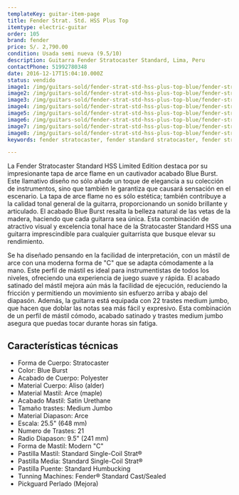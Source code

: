 ```yaml
---
templateKey: guitar-item-page
title: Fender Strat. Std. HSS Plus Top
itemtype: electric-guitar
order: 105
brand: fender
price: S/. 2,790.00
condition: Usada semi nueva (9.5/10)
description: Guitarra Fender Stratocaster Standard, Lima, Peru
contactPhone: 51992780348
date: 2016-12-17T15:04:10.000Z
status: vendido
image1: /img/guitars-sold/fender-strat-std-hss-plus-top-blue/fender-strat-std-hss-plus-top-blue-01-sold.jpg
image2: /img/guitars-sold/fender-strat-std-hss-plus-top-blue/fender-strat-std-hss-plus-top-blue-02-sold.jpg
image3: /img/guitars-sold/fender-strat-std-hss-plus-top-blue/fender-strat-std-hss-plus-top-blue-03-sold.jpg
image4: /img/guitars-sold/fender-strat-std-hss-plus-top-blue/fender-strat-std-hss-plus-top-blue-04-sold.jpg
image5: /img/guitars-sold/fender-strat-std-hss-plus-top-blue/fender-strat-std-hss-plus-top-blue-05-sold.jpg
image6: /img/guitars-sold/fender-strat-std-hss-plus-top-blue/fender-strat-std-hss-plus-top-blue-06-sold.jpg
image7: /img/guitars-sold/fender-strat-std-hss-plus-top-blue/fender-strat-std-hss-plus-top-blue-07-sold.jpg
image8: /img/guitars-sold/fender-strat-std-hss-plus-top-blue/fender-strat-std-hss-plus-top-blue-08-sold.jpg
keywords: fender stratocaster, fender standard stratocaster, fender stratocaster

---
```

La Fender Stratocaster Standard HSS Limited Edition destaca por su impresionante tapa de arce flame en un cautivador acabado Blue Burst. Este llamativo diseño no sólo añade un toque de elegancia a su colección de instrumentos, sino que también le garantiza que causará sensación en el escenario. La tapa de arce flame no es sólo estética; también contribuye a la calidad tonal general de la guitarra, proporcionando un sonido brillante y articulado. El acabado Blue Burst resalta la belleza natural de las vetas de la madera, haciendo que cada guitarra sea única. Esta combinación de atractivo visual y excelencia tonal hace de la Stratocaster Standard HSS una guitarra imprescindible para cualquier guitarrista que busque elevar su rendimiento.

Se ha diseñado pensando en la facilidad de interpretación, con un mástil de arce con una moderna forma de "C" que se adapta cómodamente a la mano. Este perfil de mástil es ideal para instrumentistas de todos los niveles, ofreciendo una experiencia de juego suave y rápida. El acabado satinado del mástil mejora aún más la facilidad de ejecución, reduciendo la fricción y permitiendo un movimiento sin esfuerzo arriba y abajo del diapasón. Además, la guitarra está equipada con 22 trastes medium jumbo, que hacen que doblar las notas sea más fácil y expresivo. Esta combinación de un perfil de mástil cómodo, acabado satinado y trastes medium jumbo asegura que puedas tocar durante horas sin fatiga.


## Características técnicas

* Forma de Cuerpo: Stratocaster
* Color: Blue Burst
* Acabado de Cuerpo: Polyester
* Material Cuerpo: Aliso (alder)
* Material Mastil: Arce (maple)
* Acabado Mastil: Satin Urethane
* Tamaño trastes: Medium Jumbo
* Material Diapason: Arce
* Escala: 25.5" (648 mm)
* Numero de Trastes: 21
* Radio Diapason: 9.5" (241 mm)
* Forma de Mastil: Modern "C"
* Pastilla Mastil: Standard Single-Coil Strat®
* Pastilla Media: Standard Single-Coil Strat®
* Pastilla Puente: Standard Humbucking
* Tunning Machines: Fender® Standard Cast/Sealed
* Pickguard Perlado (Mejora)